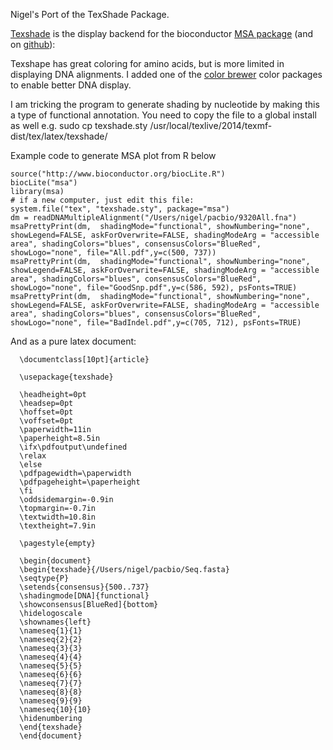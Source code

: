 Nigel's Port of the TexShade Package.  

[Texshade](https://www.ctan.org/pkg/texshade?lang=en) is the display backend for the bioconductor [MSA package](http://bioconductor.org/packages/devel/bioc/html/msa.html) (and on [github](https://github.com/Bioconductor-mirror/msa/tree/release-3.1)):



Texshape has great coloring for amino acids, but is more limited in displaying DNA alignments.  I added one of the  [color brewer](http://colorbrewer2.org/) color packages to enable better DNA display.

I am tricking the program to generate shading by nucleotide by making this a type of functional annotation.  You need to copy the file to a global install as well e.g. sudo cp texshade.sty /usr/local/texlive/2014/texmf-dist/tex/latex/texshade/

Example code to generate MSA plot from R below

    source("http://www.bioconductor.org/biocLite.R")
    biocLite("msa")
    library(msa)
    # if a new computer, just edit this file:
    system.file("tex", "texshade.sty", package="msa")
    dm = readDNAMultipleAlignment("/Users/nigel/pacbio/9320All.fna")
    msaPrettyPrint(dm,  shadingMode="functional", showNumbering="none", showLegend=FALSE, askForOverwrite=FALSE, shadingModeArg = "accessible area", shadingColors="blues", consensusColors="BlueRed", showLogo="none", file="All.pdf",y=c(500, 737))
    msaPrettyPrint(dm,  shadingMode="functional", showNumbering="none", showLegend=FALSE, askForOverwrite=FALSE, shadingModeArg = "accessible area", shadingColors="blues", consensusColors="BlueRed", showLogo="none", file="GoodSnp.pdf",y=c(586, 592), psFonts=TRUE)
    msaPrettyPrint(dm,  shadingMode="functional", showNumbering="none", showLegend=FALSE, askForOverwrite=FALSE, shadingModeArg = "accessible area", shadingColors="blues", consensusColors="BlueRed", showLogo="none", file="BadIndel.pdf",y=c(705, 712), psFonts=TRUE)


And as a pure latex document:


      \documentclass[10pt]{article}      

      \usepackage{texshade}      

      \headheight=0pt
      \headsep=0pt
      \hoffset=0pt
      \voffset=0pt
      \paperwidth=11in
      \paperheight=8.5in
      \ifx\pdfoutput\undefined
      \relax
      \else
      \pdfpagewidth=\paperwidth
      \pdfpageheight=\paperheight
      \fi
      \oddsidemargin=-0.9in
      \topmargin=-0.7in
      \textwidth=10.8in
      \textheight=7.9in      

      \pagestyle{empty}      

      \begin{document}
      \begin{texshade}{/Users/nigel/pacbio/Seq.fasta}
      \seqtype{P}
      \setends{consensus}{500..737}
      \shadingmode[DNA]{functional}
      \showconsensus[BlueRed]{bottom}
      \hidelogoscale
      \shownames{left}
      \nameseq{1}{1}
      \nameseq{2}{2}
      \nameseq{3}{3}
      \nameseq{4}{4}
      \nameseq{5}{5}
      \nameseq{6}{6}
      \nameseq{7}{7}
      \nameseq{8}{8}
      \nameseq{9}{9}
      \nameseq{10}{10}
      \hidenumbering
      \end{texshade}
      \end{document}
